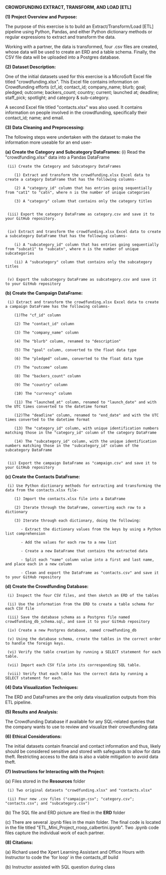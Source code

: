 **CROWDFUNDING EXTRACT, TRANSFORM, AND LOAD [ETL]**


**(1) Project Overview and Purpose:**


The purpose of this exercise is to build an Extract/Transform/Load [ETL] pipeline using Python, Pandas, and either Python dictionary methods or regular expressions to extract and transform the data. 

Working with a partner, the data is transformed, four .csv files are created, whose data will be used to create an ERD and a table schema. Finally, the CSV file data will be uploaded into a Postgres database.


**(2) Dataset Description:**

One of the initial datasets used for this exercise is a MicroSoft Excel file titled "crowdfunding.xlsx". This Excel file contains information on Crowdfunding efforts (cf_id; contact_id; company_name; blurb; goal; pledged; outcome; backers_count; country; current; launched at; deadline; staff_pick; spotlight; and category & sub-category.


A second Excel file titled "contacts.xlsx" was also used. It contains information on people involved in the crowdfunding, specifically their contact_id; name; and email.


**(3) Data Cleaning and Preprocessing:**


The following steps were undertaken with the dataset to make the information more useable for an end user-


**(a) Create the Category and Subcategory DataFrames:**
     (i) Read the "crowdfunding.xlsx" data into a Pandas DataFrame


     (ii) Create the Category and Subcategory DataFrames
     
        (1) Extract and transform the crowdfunding.xlsx Excel data to create a category DataFrame that has the following columns-

        (2) A "category_id" column that has entries going sequentially from "cat1" to "catn", where n is the number of unique categories

        (3) A "category" column that contains only the category titles


     (iii) Export the category DataFrame as category.csv and save it to your GitHub repository.


     (iv) Extract and transform the crowdfunding.xlsx Excel data to create a subcategory DataFrame that has the following columns-

        (i) A "subcategory_id" column that has entries going sequentially from "subcat1" to "subcatn", where n is the number of unique subcategories

        (ii) A "subcategory" column that contains only the subcategory titles

     
     (v) Export the subcategory DataFrame as subcategory.csv and save it to your GitHub repository


**(b) Create the Campaign DataFrame:**


     (i) Extract and transform the crowdfunding.xlsx Excel data to create a campaign DataFrame has the following columns-

        (1)The "cf_id" column

        (2) The "contact_id" column

        (3) The "company_name" column

        (4) The "blurb" column, renamed to "description"

        (5) The "goal" column, converted to the float data type

        (6) The "pledged" column, converted to the float data type

        (7) The "outcome" column

        (8) The "backers_count" column

        (9) The "country" column

        (10) The "currency" column

        (11) The "launched_at" column, renamed to "launch_date" and with the UTC times converted to the datetime format

        (12)The "deadline" column, renamed to "end_date" and with the UTC times converted to the datetime format

        (13) The "category_id" column, with unique identification numbers matching those in the "category_id" column of the category DataFrame

        (14) The "subcategory_id" column, with the unique identification numbers matching those in the "subcategory_id" column of the subcategory DataFrame


     (ii) Export the campaign DataFrame as "campaign.csv" and save it to your GitHub repository


**(c) Create the Contacts DataFrame:**


     (i) Use Python dictionary methods for extracting and transforming the data from the contacts.xlsx file-

        (1) Import the contacts.xlsx file into a DataFrame
     
        (2) Iterate through the DataFrame, converting each row to a dictionary

        (3) Iterate through each dictionary, doing the following:
     
           - Extract the dictionary values from the keys by using a Python list comprehension
        
           - Add the values for each row to a new list

           - Create a new DataFrame that contains the extracted data

           - Split each "name" column value into a first and last name, and place each in a new column

           - Clean and export the DataFrame as "contacts.csv" and save it to your GitHub repository


**(d) Create the Crowdfunding Database:**

     (i) Inspect the four CSV files, and then sketch an ERD of the tables

     (ii) Use the information from the ERD to create a table schema for each CSV file

     (iii) Save the database schema as a Postgres file named crowdfunding_db_schema.sql, and save it to your GitHub repository

     (iv) Create a new Postgres database, named crowdfunding_db

     (v) Using the database schema, create the tables in the correct order to handle the foreign keys.

     (vi) Verify the table creation by running a SELECT statement for each table.

     (vii) Import each CSV file into its corresponding SQL table.

     (viii) Verify that each table has the correct data by running a SELECT statement for each.


**(4) Data Visualization Techniques:**


The ERD and DataFrames are the only data visualization outputs from this ETL pipeline.


**(5) Results and Analysis:**


The Crowdfunding Database if available for any SQL-related queries that the company wants to use to review and visualize their crowdfunding data


**(6) Ethical Considerations:**


The initial datasets contain financial and contact information and thus, likely should be considered sensitive and stored with safeguards to allow for data theft. Restricting access to the data is also a viable mitigation to avoid data theft.


**(7) Instructions for Interacting with the Project:**


(a) Files stored in the **Resources** folder

     (i) Two original datasets "crowdfunding.xlsx" and "contacts.xlsx" 

     (ii) Four new .csv files ("campaign.csv"; "category.csv"; "contacts.csv"; and "subcategory.csv")


(b) The SQL file and ERD picture are filed in the **ERD** folder


(c) There are several .ipynb files in the main folder. The final code is located in the file titled "ETL_Mini_Project_rroop_calbertini.ipynb". Two .ipynb code files capture the individual work of each partner.


**(8) Citations:**


(a) Richard used the Xpert Learning Assistant and Office Hours with Instructor to code the 'for loop' in the contacts_df build

(b) Instructor assisted with SQL question during class

